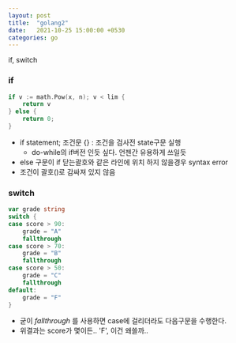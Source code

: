 ```yaml
---
layout: post
title:  "golang2"
date:   2021-10-25 15:00:00 +0530
categories: go
---
```


if, switch

### if 

```go
if v := math.Pow(x, n); v < lim {
    return v
} else {
    return 0;
}
```
- if statement; 조건문 {} : 조건을 검사전 state구문 실행
    - do-while의 if버전 인듯 싶다. 언젠간 유용하게 쓰일듯
- else 구문이 if 닫는괄호와 같은 라인에 위치 하지 않을경우 syntax error
- 조건이 괄호()로 감싸져 있지 않음



### switch

```go
var grade string
switch {
case score > 90:
    grade = "A"
    fallthrough
case score > 70:
    grade = "B"
    fallthrough
case score > 50:
    grade = "C"
    fallthrough
default:
    grade = "F"
}
```

- 굳이 *fallthrough* 를 사용하면 case에 걸리더라도 다음구문을 수행한다. 
- 위결과는 score가 몇이든.. 'F', 이건 왜쓸까.. 
